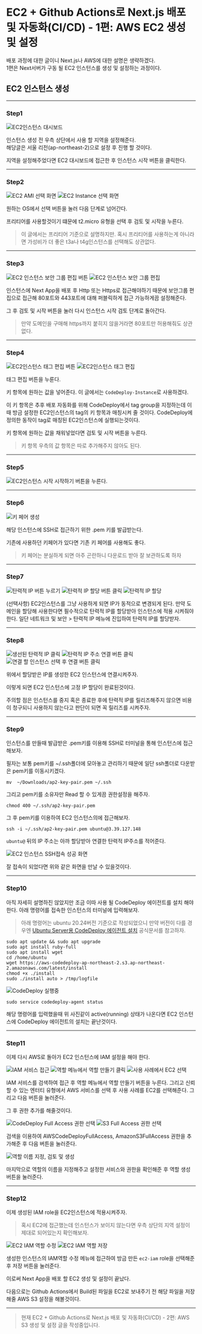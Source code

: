 # EC2 + Github Actions로 Next.js 배포 및 자동화(CI/CD) - 1편: AWS EC2 생성 및 설정

배포 과정에 대한 글이니 Next.js나 AWS에 대한 설명은 생략하겠다.  
1편은 Next서버가 구동 될 EC2 인스턴스를 생성 및 설정하는 과정이다.

## EC2 인스턴스 생성

---

### Step1

![EC2인스턴스 대시보드](./images/create-ec2-instance.png)

인스턴스 생성 전 우측 상단에서 사용 할 지역을 설정해준다.  
해당글은 서울 리전(ap-northeast-2)으로 설정 후 진행 할 것이다.

지역을 설정해주었다면 EC2 대시보드에 접근한 후 인스턴스 시작 버튼을 클릭한다.

---

### Step2

![EC2 AMI 선택 화면](./images/select-ami.png)
![EC2 Instance 선택 화면](./images/select-instance.png)

원하는 OS에서 선택 버튼을 눌러 다음 단계로 넘어간다.

프리티어를 사용할것이기 떄문에 t2.micro 유형을 선택 후 검토 및 시작을 누른다.

> 이 글에서는 프리티어 기준으로 설명하지만. 혹시 프리티어를 사용하는게 아니라면 가성비가 더 좋은 t3a나 t4g인스턴스를 선택해도 상관없다.

---

### Step3

![EC2 인스턴스 보안 그룹 편집 버튼](./images/edit-inbound-button.png)
![EC2 인스턴스 보안 그룹 편집](./images/edit-inbound.png)

인스턴스에 Next App을 배포 후 Http 또는 Https로 접근해야하기 때문에 보안그룹 편집으로 접근해 80포트와 443포트에 대해 퍼블릭하게 접근 가능하게끔 설정해준다.

그 후 검토 및 시작 버튼을 눌러 다시 인스턴스 시작 검토 단계로 돌아간다.

> 만약 도메인을 구매해 https까지 붙히지 않을거라면 80포트만 허용해줘도 상관없다.

---

### Step4

![EC2인스턴스 태그 편집 버튼](./images/edit-tag-button.png)
![EC2인스턴스 태그 편집](./images/edit-tag.png)

태그 편집 버튼을 누룬다.

키 항목에 원하는 값을 넣어준다. 이 글에서는 `CodeDeploy-Instance`로 사용하겠다.

이 키 항목은 추후 배포 자동화를 위해 CodeDeploy에서 tag group을 지정하는데 이때 방금 설정한 EC2인스턴스의 tag의 키 항목과 매칭시켜 줄 것이다.
CodeDeploy에 정의한 동작이 tag로 매칭된 EC2인스턴스에 실행되는것이다.

키 항목에 원하는 값을 채워넣었다면 검토 및 시작 버튼을 누른다.

> 키 항목 우측의 값 항목은 따로 추가해주지 않아도 된다.

---

### Step5

![EC2인스턴스 시작](./images/launch-instance.png)
시작하기 버튼을 누른다.

---

### Step6

![키 페어 생성](./images/create-key-pair.png)

해당 인스턴스에 SSH로 접근하기 위한 .pem 키를 발급받는다.

기존에 사용하던 키페어가 있다면 기존 키 페어를 사용해도 좋다.

> 키 페어는 분실하게 되면 아주 곤란하니 다운로드 받아 잘 보관하도록 하자

---

### Step7

![탄력적 IP 버튼 누르기](./images/elastic-ip-button.png)
![탄력적 IP 할당 버튼 클릭](./images/elstic-ip-allocate.png)
![탄력적 IP 할당](./images/allocate-button.png)

(선택사항) EC2인스턴스를 그냥 사용하게 되면 IP가 동적으로 변경되게 된다. 만약 도메인을 할당해 사용한다면 필수적으로 탄력적 IP를 할당받아 인스턴스에 적용 시켜줘야한다. 일단 네트워크 및 보안 > 탄력적 IP 메뉴에 진입하여 탄력적 IP를 할당받자.

---

### Step8

![생선된 탄력적 IP 클릭](./images/elastic-ip-click.png)
![탄력적 IP 주소 연결 버튼 클릭](./images/elastic-ip-associate-button.png)
![연결 할 인스턴스 선택 후 연결 버튼 클릭](./images/elastic-ip-associate.png)

위에서 할당받은 IP를 생성한 EC2 인스턴스에 연결시켜주자.

이렇게 되면 EC2 인스턴스에 고정 IP 할당이 완료된것이다.

주의할 점은 인스턴스를 중지 혹은 종료한 후에 탄력적 IP를 릴리즈해주지 않으면 비용이 청구되니 사용하지 않는다고 판단이 되면 꼭 릴리즈를 시켜주자.

---

### Step9

인스턴스를 만들때 발급받은 .pem키를 이용해 SSH로 터미널을 통해 인스턴스에 접근해보자.

필자는 보통 pem키를 ~/.ssh폴더에 모아놓고 관리하기 때문에 일단 ssh폴더로 다운받은 pem키를 이동시키겠다.

```shell
mv  ~/Downloads/ap2-key-pair.pem ~/.ssh
```

그리고 pem키를 소유자만 Read 할 수 있게끔 권한설정을 해주자.

```shell
chmod 400 ~/.ssh/ap2-key-pair.pem
```

그 후 pem키를 이용하여 EC2 인스턴스의에 접근해보자.

```shell
ssh -i ~/.ssh/ap2-key-pair.pem ubuntu@3.39.127.148
```

`ubuntu@` 뒤의 IP 주소는 아까 할당받아 연결한 탄력적 IP주소를 적어준다.

![EC2 인스턴스 SSH접속 성공 화면](./images/ec2-ssh-success.png)

잘 접속이 되었다면 위와 같은 화면을 만날 수 있을것이다.

---

### Step10

아직 자세히 설명하진 않았지만 조금 이따 사용 될 CodeDeploy 에이전트를 설치 해야한다. 아래 명령어를 접속한 인스턴스의 터미널에 입력해보자.

> 아래 명령어는 ubuntu 20.24버전 기준으로 작성되었으니 만약 버전이 다를 경우엔 [Ubuntu Server용 CodeDeploy 에이전트 설치](https://docs.aws.amazon.com/ko_kr/codedeploy/latest/userguide/codedeploy-agent-operations-install-ubuntu.html) 공식문서를 참고하자.

```shell
sudo apt update && sudo apt upgrade
sudo apt install ruby-full
sudo apt install wget
cd /home/ubuntu
wget https://aws-codedeploy-ap-northeast-2.s3.ap-northeast-2.amazonaws.com/latest/install
chmod +x ./install
sudo ./install auto > /tmp/logfile
```

![CodeDeploy 실행중](./images/code-deploy-running.png)

```shell
sudo service codedeploy-agent status
```

해당 명령어를 입력했을때 위 사진같이 active(running) 상태가 나온다면 EC2 인스턴스에 CodeDeploy 에이전트의 설치는 끝난것이다.

---

### Step11

이제 다시 AWS로 돌아가 EC2 인스턴스에 IAM 설정을 해야 한다.

![IAM 서비스 접근](./images/service-iam.png)
![역할 메뉴에서 역할 만들기 클릭](./images/role-button.png)
![사용 사례에서 EC2 선택](./images/choose-use-case.png)

IAM 서비스를 검색하여 접근 후 역할 메뉴에서 역할 만들기 버튼을 누른다.
그리고 신뢰할 수 있는 엔터티 유형에서 AWS 서비스를 선택 후 사용 사례를 EC2를 선택해준다.
그리고 다음 버튼을 눌러준다.

그 후 권한 추가를 해줄것이다.

![CodeDeploy Full Access 권한 선택](./images/code-deploy-full-access.png)
![S3 Full Access 권한 선택](./images/s3-full-access.png)

검색을 이용하여 AWSCodeDeployFullAccess, AmazonS3FullAccess 권한을 추가해준 후 다음 버튼을 눌러준다.

![역할 이름 지정, 검토 및 생성](./images/role-review.png)

마지막으로 역할의 이름을 지정해주고 설정한 서비스와 권한을 확인해준 후 역할 생성 버튼을 눌러준다.

---

### Step12

이제 생성된 IAM role을 EC2인스턴스에 적용시켜주자.

> 혹시 EC2에 접근했는데 인스턴스가 보이지 않는다면 우측 상단의 지역 설정이 제대로 되어있는지 확인해보자.

![EC2 IAM 역할 수정](./images/edit-ec2-iam-role.png)
![EC2 IAM 역할 저장](./images/select-ec2-iam-role.png)

생성한 인스턴스의 IAM역할 수정 메뉴에 접근하여 방금 만든 `ec2-iam` role을 선택해준 후 저장 버튼을 눌러준다.

이로써 Next App을 배포 할 EC2 생성 및 설정이 끝났다.

다음으로는 Github Actions에서 Build된 파일을 EC2로 보내주기 전 해당 파일을 저장해줄 AWS S3 설정을 해볼것이다.

---

> 현재 EC2 + Github Actions로 Next.js 배포 및 자동화(CI/CD) - 2편: AWS S3 생성 및 설정 글을 작성중입니다.
